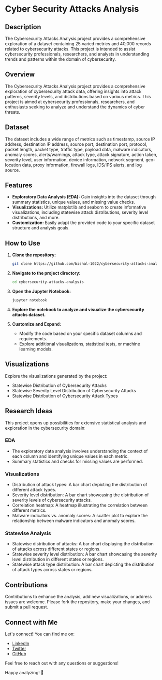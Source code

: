 
# Cyber Security Attacks Analysis

## Description

The Cybersecurity Attacks Analysis project provides a comprehensive exploration of a dataset containing 25 varied metrics and 40,000 records related to cybersecurity attacks. This project is intended to assist cybersecurity professionals, researchers, and analysts in understanding trends and patterns within the domain of cybersecurity.

## Overview

The Cybersecurity Attacks Analysis project provides a comprehensive exploration of cybersecurity attack data, offering insights into attack patterns, severity levels, and distributions based on various metrics. This project is aimed at cybersecurity professionals, researchers, and enthusiasts seeking to analyze and understand the dynamics of cyber threats.

## Dataset

The dataset includes a wide range of metrics such as timestamp, source IP address, destination IP address, source port, destination port, protocol, packet length, packet type, traffic type, payload data, malware indicators, anomaly scores, alerts/warnings, attack type, attack signature, action taken, severity level, user information, device information, network segment, geo-location data, proxy information, firewall logs, IDS/IPS alerts, and log source.

## Features

- **Exploratory Data Analysis (EDA):** Gain insights into the dataset through summary statistics, unique values, and missing value checks.
- **Visualizations:** Utilize matplotlib and seaborn to create informative visualizations, including statewise attack distributions, severity level distributions, and more.
- **Customization:** Easily adapt the provided code to your specific dataset structure and analysis goals.

## How to Use

1. **Clone the repository:**

    ```bash
    git clone https://github.com/bishal-1022/cybersecurity-attacks-analysis.git
    ```

2. **Navigate to the project directory:**

    ```bash
    cd cybersecurity-attacks-analysis
    ```

3. **Open the Jupyter Notebook:**

    ```bash
    jupyter notebook
    ```

4. **Explore the notebook to analyze and visualize the cybersecurity attacks dataset.**


5. **Customize and Expand:**

   - Modify the code based on your specific dataset columns and requirements.
   - Explore additional visualizations, statistical tests, or machine learning models.

## Visualizations

Explore the visualizations generated by the project:

- Statewise Distribution of Cybersecurity Attacks
- Statewise Severity Level Distribution of Cybersecurity Attacks
- Statewise Distribution of Cybersecurity Attack Types

## Research Ideas

This project opens up possibilities for extensive statistical analysis and exploration in the cybersecurity domain:

### EDA

- The exploratory data analysis involves understanding the context of each column and identifying unique values in each metric.
- Summary statistics and checks for missing values are performed.

### Visualizations

- Distribution of attack types: A bar chart depicting the distribution of different attack types.
- Severity level distribution: A bar chart showcasing the distribution of severity levels of cybersecurity attacks.
- Correlation heatmap: A heatmap illustrating the correlation between different metrics.
- Malware indicators vs. anomaly scores: A scatter plot to explore the relationship between malware indicators and anomaly scores.

### Statewise Analysis

- Statewise distribution of attacks: A bar chart displaying the distribution of attacks across different states or regions.
- Statewise severity level distribution: A bar chart showcasing the severity level distribution in different states or regions.
- Statewise attack type distribution: A bar chart depicting the distribution of attack types across states or regions.
  
## Contributions

Contributions to enhance the analysis, add new visualizations, or address issues are welcome. Please fork the repository, make your changes, and submit a pull request.

## Connect with Me

Let's connect! You can find me on:

- [LinkedIn](https://www.linkedin.com/in/bishal2203/)
- [Twitter](https://twitter.com/Bishal_2203/)
- [GitHub](https://github.com/bishal-1022/)

Feel free to reach out with any questions or suggestions!

Happy analyzing! 🚀

